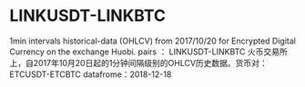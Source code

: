 # LINKUSDT-LINKBTC
1min intervals historical-data (OHLCV) from 2017/10/20 for  Encrypted Digital Currency on the exchange Huobi. pairs ： LINKUSDT-LINKBTC
火币交易所上，自2017年10月20日起的1分钟间隔级别的OHLCV历史数据。货币对：ETCUSDT-ETCBTC
datafrome：2018-12-18
